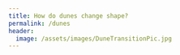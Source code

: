 ```yaml
---
title: How do dunes change shape?
permalink: /dunes
header:
  image: /assets/images/DuneTransitionPic.jpg
---
```

